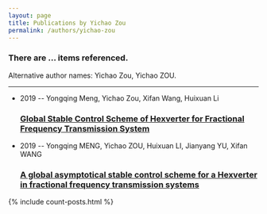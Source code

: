 ```yaml
---
layout: page
title: Publications by Yichao Zou
permalink: /authors/yichao-zou
---
```


<h3 id="number-posts">There are ... items referenced.</h3>
<p id='info-authors'>Alternative author names: Yichao Zou, Yichao ZOU.</p>
<hr />
<ul class="post-list">
<li><span class='post-meta'>2019 -- Yongqing Meng, Yichao Zou, Xifan Wang, Huixuan Li</span><h3><a class='post-link' href="{{ site.baseurl }}/global-stable-control-scheme-of-hexverter-for-fractional-frequency-transmission-system">Global Stable Control Scheme of Hexverter for Fractional Frequency Transmission System</a></h3></li>
<li><span class='post-meta'>2019 -- Yongqing MENG, Yichao ZOU, Huixuan LI, Jianyang YU, Xifan WANG</span><h3><a class='post-link' href="{{ site.baseurl }}/a-global-asymptotical-stable-control-scheme-for-a-hexverter-in-fractional-frequency-transmission-systems">A global asymptotical stable control scheme for a Hexverter in fractional frequency transmission systems</a></h3></li>

</ul>
{% include count-posts.html %}
